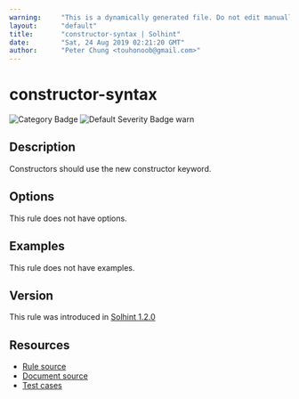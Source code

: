 ```yaml
---
warning:     "This is a dynamically generated file. Do not edit manually."
layout:      "default"
title:       "constructor-syntax | Solhint"
date:        "Sat, 24 Aug 2019 02:21:20 GMT"
author:      "Peter Chung <touhonoob@gmail.com>"
---
```


# constructor-syntax
![Category Badge](https://img.shields.io/badge/-Best%20practises-informational)
![Default Severity Badge warn](https://img.shields.io/badge/Default%20Severity-warn-yellow)

## Description
Constructors should use the new constructor keyword.

## Options
This rule does not have options.

## Examples
This rule does not have examples.

## Version
This rule was introduced in [Solhint 1.2.0](https://github.com/protofire/solhint/tree/v1.2.0)

## Resources
- [Rule source](https://github.com/protofire/solhint/tree/master/lib/rules/deprecations/constructor-syntax.js)
- [Document source](https://github.com/protofire/solhint/tree/master/docs/rules/deprecations/constructor-syntax.md)
- [Test cases](https://github.com/protofire/solhint/tree/master/test/rules/deprecations/constructor-syntax.js)
